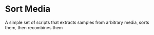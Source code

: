 # Sort Media

A simple set of scripts that extracts samples from arbitrary media, sorts them, then recombines them
